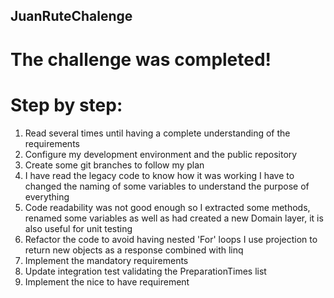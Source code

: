 ## JuanRuteChalenge

# The challenge was completed!

# Step by step:
1. Read several times until having a complete understanding of the requirements
2. Configure my development environment and the public repository
3. Create some git branches to follow my plan
4. I have read the legacy code to know how it was working I have to changed the naming of some variables to understand the purpose of everything
5. Code readability was not good enough so I extracted some methods, renamed some variables as well as had created a new Domain layer, it is also useful for unit testing
6. Refactor the code to avoid having nested 'For' loops I use projection to return new objects as a response combined with linq
7. Implement the mandatory requirements
8. Update integration test validating the PreparationTimes list 
9. Implement the nice to have requirement
